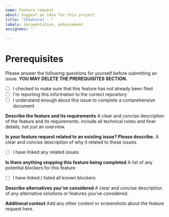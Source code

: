```yaml
---
name: Feature request
about: Suggest an idea for this project
title: "[Feature] - "
labels: documentation, enhancement
assignees: ''

---
```


# Prerequisites

Please answer the following questions for yourself before submitting an issue. **YOU MAY DELETE THE PREREQUISITES SECTION.**

- [ ] I checked to make sure that this feature has not already been filed
- [ ] I'm reporting this information to the correct repository
- [ ] I understand enough about this issue to complete a comprehensive document

**Describe the feature and its requirements**
A clear and concise description of the feature and its requirements. include all technical notes and finer details, not just an overview.



**Is your feature request related to an existing issue? Please describe.**
A clear and concise description of why it related to these issues.

- [ ] I have linked any related issues

**Is there anything stopping this feature being completed**
A list of any potential blockers for this feature
- [ ] I have linked / listed all known blockers

**Describe alternatives you've considered**
A clear and concise description of any alternative solutions or features you've considered.

**Additional context**
Add any other context or screenshots about the feature request here.
